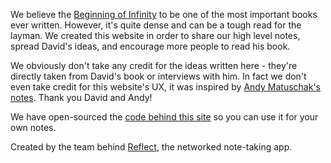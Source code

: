 We believe the [Beginning of Infinity](https://www.amazon.com/Beginning-Infinity-Explanations-Transform-World/dp/0143121359) to be one of the most important books ever written. However, it's quite dense and can be a tough read for the layman. We created this website in order to share our high level notes, spread David's ideas, and encourage more people to read his book.

We obviously don't take any credit for the ideas written here - they're directly taken from David's book or interviews with him. In fact we don't even take credit for this website's UX, it was inspired by [Andy Matuschak's notes](https://notes.andymatuschak.org/About_these_notes). Thank you David and Andy!

We have open-sourced the [code behind this site](https://github.com/team-reflect/beginning-of-infinity) so you can use it for your own notes.

Created by the team behind [Reflect](https://reflect.app), the networked note-taking app. 